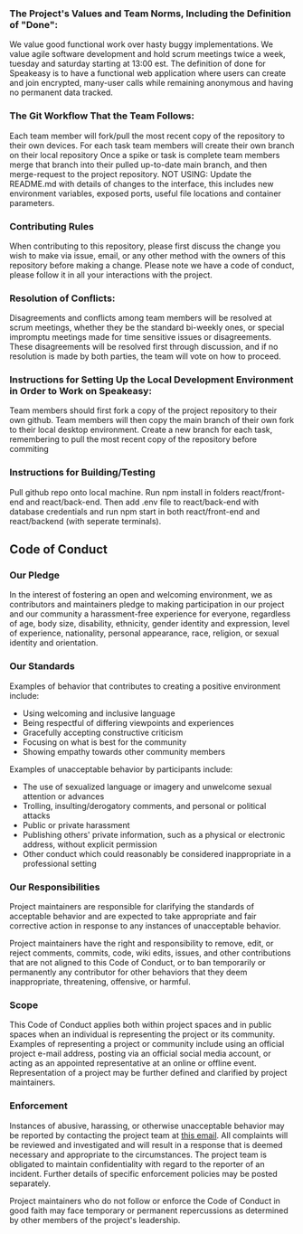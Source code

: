 ### The Project's Values and Team Norms, Including the Definition of "Done":
We value good functional work over hasty buggy implementations.
We value agile software development and hold scrum meetings twice a week, tuesday and saturday starting at 13:00 est.
The definition of done for Speakeasy is to have a functional web application where users can create and join encrypted, many-user calls while remaining anonymous and having no permanent data tracked.
### The Git Workflow That the Team Follows:
Each team member will fork/pull the most recent copy of the repository to their own devices. 
For each task team members will create their own branch on their local repository
Once a spike or task is complete team members merge that branch into their pulled up-to-date main branch, and then merge-request to the project repository.
NOT USING: Update the README.md with details of changes to the interface, this includes new environment variables, exposed ports, useful file locations and container parameters.
### Contributing Rules
When contributing to this repository, please first discuss the change you wish to make via issue, email, or any other method with the owners of this repository before making a change.
Please note we have a code of conduct, please follow it in all your interactions with the project.
### Resolution of Conflicts:
Disagreements and conflicts among team members will be resolved at scrum meetings, whether they be the standard bi-weekly ones, or special impromptu meetings made for time sensitive issues or disagreements. These disagreements will be resolved first through discussion, and if no resolution is made by both parties, the team will vote on how to proceed.
### Instructions for Setting Up the Local Development Environment in Order to Work on Speakeasy:
Team members should first fork a copy of the project repository to their own github.
Team members will then copy the main branch of their own fork to their local desktop environment.
Create a new branch for each task, remembering to pull the most recent copy of the repository before commiting
### Instructions for Building/Testing 
Pull github repo onto local machine. Run npm install in folders react/front-end and react/back-end. Then add .env file to react/back-end with database credentials and run npm start in both react/front-end and react/backend (with seperate terminals).


## Code of Conduct

### Our Pledge

In the interest of fostering an open and welcoming environment, we as
contributors and maintainers pledge to making participation in our project and
our community a harassment-free experience for everyone, regardless of age, body
size, disability, ethnicity, gender identity and expression, level of experience,
nationality, personal appearance, race, religion, or sexual identity and
orientation.

### Our Standards

Examples of behavior that contributes to creating a positive environment
include:

* Using welcoming and inclusive language
* Being respectful of differing viewpoints and experiences
* Gracefully accepting constructive criticism
* Focusing on what is best for the community
* Showing empathy towards other community members

Examples of unacceptable behavior by participants include:

* The use of sexualized language or imagery and unwelcome sexual attention or
advances
* Trolling, insulting/derogatory comments, and personal or political attacks
* Public or private harassment
* Publishing others' private information, such as a physical or electronic
  address, without explicit permission
* Other conduct which could reasonably be considered inappropriate in a
  professional setting

### Our Responsibilities

Project maintainers are responsible for clarifying the standards of acceptable
behavior and are expected to take appropriate and fair corrective action in
response to any instances of unacceptable behavior.

Project maintainers have the right and responsibility to remove, edit, or
reject comments, commits, code, wiki edits, issues, and other contributions
that are not aligned to this Code of Conduct, or to ban temporarily or
permanently any contributor for other behaviors that they deem inappropriate,
threatening, offensive, or harmful.

### Scope

This Code of Conduct applies both within project spaces and in public spaces
when an individual is representing the project or its community. Examples of
representing a project or community include using an official project e-mail
address, posting via an official social media account, or acting as an appointed
representative at an online or offline event. Representation of a project may be
further defined and clarified by project maintainers.

### Enforcement

Instances of abusive, harassing, or otherwise unacceptable behavior may be
reported by contacting the project team at [this email](oac240@nyu.edu). All
complaints will be reviewed and investigated and will result in a response that
is deemed necessary and appropriate to the circumstances. The project team is
obligated to maintain confidentiality with regard to the reporter of an incident.
Further details of specific enforcement policies may be posted separately.

Project maintainers who do not follow or enforce the Code of Conduct in good
faith may face temporary or permanent repercussions as determined by other
members of the project's leadership.

